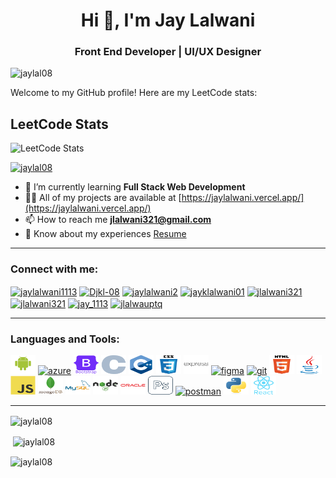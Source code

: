 <h1 align="center">Hi 👋, I'm Jay Lalwani</h1>
<h3 align="center">Front End Developer | UI/UX Designer</h3>

<p align="left"> 
  <img src="https://komarev.com/ghpvc/?username=jaylal08&label=Profile%20views&color=0e75b6&style=flat" alt="jaylal08" /> 
</p>

Welcome to my GitHub profile! Here are my LeetCode stats:  

## LeetCode Stats  
![LeetCode Stats](https://leetcard.jacoblin.cool/Jay_1113)

<p align="left"> 
  <a href="https://github.com/ryo-ma/github-profile-trophy">
    <img src="https://github-profile-trophy.vercel.app/?username=jaylal08" alt="jaylal08" />
  </a> 
</p>

- 🌱 I’m currently learning **Full Stack Web Development**  
- 👨‍💻 All of my projects are available at [https://jaylalwani.vercel.app/](https://jaylalwani.vercel.app/)  
- 📫 How to reach me **jlalwani321@gmail.com**  
- 📄 Know about my experiences [Resume](https://drive.google.com/file/d/1f2BKUkUD2BKdZrX48iGgQVrnjf-PoMMb/view)  

---

<h3 align="left">Connect with me:</h3>
<p align="left">
<a href="https://www.linkedin.com/in/jaylalwani1113" target="blank"><img align="center" src="https://raw.githubusercontent.com/rahuldkjain/github-profile-readme-generator/master/src/images/icons/Social/linked-in-alt.svg" alt="jaylalwani1113" height="30" width="40" /></a>
<a href="https://dribbble.com/Djkl-08" target="blank"><img align="center" src="https://raw.githubusercontent.com/rahuldkjain/github-profile-readme-generator/master/src/images/icons/Social/dribbble.svg" alt="Djkl-08" height="30" width="40" /></a>
<a href="https://www.behance.net/jaylalwani2" target="blank"><img align="center" src="https://raw.githubusercontent.com/rahuldkjain/github-profile-readme-generator/master/src/images/icons/Social/behance.svg" alt="jaylalwani2" height="30" width="40" /></a>
<a href="https://hashnode.com/@jayklalwani01" target="blank"><img align="center" src="https://raw.githubusercontent.com/rahuldkjain/github-profile-readme-generator/master/src/images/icons/Social/hashnode.svg" alt="jayklalwani01" height="30" width="40" /></a>
<a href="https://medium.com/@jlalwani321" target="blank"><img align="center" src="https://raw.githubusercontent.com/rahuldkjain/github-profile-readme-generator/master/src/images/icons/Social/medium.svg" alt="jlalwani321" height="30" width="40" /></a>
<a href="https://www.hackerrank.com/jlalwani321" target="blank"><img align="center" src="https://raw.githubusercontent.com/rahuldkjain/github-profile-readme-generator/master/src/images/icons/Social/hackerrank.svg" alt="jlalwani321" height="30" width="40" /></a>
<a href="https://leetcode.com/jay_1113" target="blank"><img align="center" src="https://raw.githubusercontent.com/rahuldkjain/github-profile-readme-generator/master/src/images/icons/Social/leet-code.svg" alt="jay_1113" height="30" width="40" /></a>
<a href="https://auth.geeksforgeeks.org/user/jlalwauptq" target="blank"><img align="center" src="https://raw.githubusercontent.com/rahuldkjain/github-profile-readme-generator/master/src/images/icons/Social/geeks-for-geeks.svg" alt="jlalwauptq" height="30" width="40" /></a>
</p>

---

<h3 align="left">Languages and Tools:</h3>
<p align="left"> 
  <a href="https://developer.android.com" target="_blank" rel="noreferrer"><img src="https://raw.githubusercontent.com/devicons/devicon/master/icons/android/android-original-wordmark.svg" alt="android" height="30" width="40"/></a>
  <a href="https://azure.microsoft.com/en-in/" target="_blank" rel="noreferrer"><img src="https://www.vectorlogo.zone/logos/microsoft_azure/microsoft_azure-icon.svg" alt="azure" height="30" width="40"/></a>
  <a href="https://getbootstrap.com" target="_blank" rel="noreferrer"><img src="https://raw.githubusercontent.com/devicons/devicon/master/icons/bootstrap/bootstrap-plain-wordmark.svg" alt="bootstrap" height="30" width="40"/></a>
  <a href="https://www.cprogramming.com/" target="_blank" rel="noreferrer"><img src="https://raw.githubusercontent.com/devicons/devicon/master/icons/c/c-original.svg" alt="c" height="30" width="40"/></a>
  <a href="https://www.w3schools.com/cpp/" target="_blank" rel="noreferrer"><img src="https://raw.githubusercontent.com/devicons/devicon/master/icons/cplusplus/cplusplus-original.svg" alt="cplusplus" height="30" width="40"/></a>
  <a href="https://www.w3schools.com/css/" target="_blank" rel="noreferrer"><img src="https://raw.githubusercontent.com/devicons/devicon/master/icons/css3/css3-original-wordmark.svg" alt="css3" height="30" width="40"/></a>
  <a href="https://expressjs.com" target="_blank" rel="noreferrer"><img src="https://raw.githubusercontent.com/devicons/devicon/master/icons/express/express-original-wordmark.svg" alt="express" height="30" width="40"/></a>
  <a href="https://www.figma.com/" target="_blank" rel="noreferrer"><img src="https://www.vectorlogo.zone/logos/figma/figma-icon.svg" alt="figma" height="30" width="40"/></a>
  <a href="https://git-scm.com/" target="_blank" rel="noreferrer"><img src="https://www.vectorlogo.zone/logos/git-scm/git-scm-icon.svg" alt="git" height="30" width="40"/></a>
  <a href="https://www.w3.org/html/" target="_blank" rel="noreferrer"><img src="https://raw.githubusercontent.com/devicons/devicon/master/icons/html5/html5-original-wordmark.svg" alt="html5" height="30" width="40"/></a>
  <a href="https://www.java.com" target="_blank" rel="noreferrer"><img src="https://raw.githubusercontent.com/devicons/devicon/master/icons/java/java-original.svg" alt="java" height="30" width="40"/></a>
  <a href="https://developer.mozilla.org/en-US/docs/Web/JavaScript" target="_blank" rel="noreferrer"><img src="https://raw.githubusercontent.com/devicons/devicon/master/icons/javascript/javascript-original.svg" alt="javascript" height="30" width="40"/></a>
  <a href="https://www.mongodb.com/" target="_blank" rel="noreferrer"><img src="https://raw.githubusercontent.com/devicons/devicon/master/icons/mongodb/mongodb-original-wordmark.svg" alt="mongodb" height="30" width="40"/></a>
  <a href="https://www.mysql.com/" target="_blank" rel="noreferrer"><img src="https://raw.githubusercontent.com/devicons/devicon/master/icons/mysql/mysql-original-wordmark.svg" alt="mysql" height="30" width="40"/></a>
  <a href="https://nodejs.org" target="_blank" rel="noreferrer"><img src="https://raw.githubusercontent.com/devicons/devicon/master/icons/nodejs/nodejs-original-wordmark.svg" alt="nodejs" height="30" width="40"/></a>
  <a href="https://www.oracle.com/" target="_blank" rel="noreferrer"><img src="https://raw.githubusercontent.com/devicons/devicon/master/icons/oracle/oracle-original.svg" alt="oracle" height="30" width="40"/></a>
  <a href="https://www.photoshop.com/en" target="_blank" rel="noreferrer"><img src="https://raw.githubusercontent.com/devicons/devicon/master/icons/photoshop/photoshop-line.svg" alt="photoshop" height="30" width="40"/></a>
  <a href="https://postman.com" target="_blank" rel="noreferrer"><img src="https://www.vectorlogo.zone/logos/getpostman/getpostman-icon.svg" alt="postman" height="30" width="40"/></a>
  <a href="https://www.python.org" target="_blank" rel="noreferrer"><img src="https://raw.githubusercontent.com/devicons/devicon/master/icons/python/python-original.svg" alt="python" height="30" width="40"/></a>
  <a href="https://reactjs.org/" target="_blank" rel="noreferrer"><img src="https://raw.githubusercontent.com/devicons/devicon/master/icons/react/react-original-wordmark.svg" alt="react" height="30" width="40"/></a>
</p>

---

<p><img align="center" src="https://github-readme-stats.vercel.app/api/top-langs?username=jaylal08&show_icons=true&locale=en&layout=compact" alt="jaylal08" /></p>

<p>&nbsp;<img align="center" src="https://github-readme-stats.vercel.app/api?username=jaylal08&show_icons=true&locale=en" alt="jaylal08" /></p>

<p><img align="center" src="https://github-readme-streak-stats.herokuapp.com/?user=jaylal08&" alt="jaylal08" /></p>
